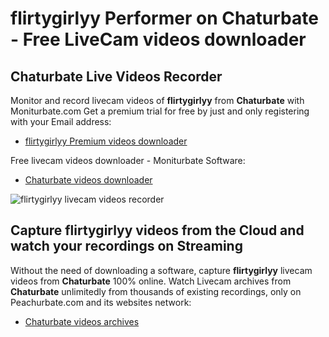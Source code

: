 # flirtygirlyy Performer on Chaturbate - Free LiveCam videos downloader

## Chaturbate Live Videos Recorder

Monitor and record livecam videos of **flirtygirlyy** from **Chaturbate** with Moniturbate.com
Get a premium trial for free by just and only registering with your Email address:
* [flirtygirlyy Premium videos downloader](https://moniturbate.com/request-demo-licence-key.html)

Free livecam videos downloader - Moniturbate Software:
* [Chaturbate videos downloader](https://moniturbate.com/moniturbate-download-software.html)

![flirtygirlyy livecam videos recorder](https://peachurnet.com/templates/moniturbate-software.png)


## Capture flirtygirlyy videos from the Cloud and watch your recordings on Streaming

Without the need of downloading a software, capture **flirtygirlyy** livecam videos from **Chaturbate** 100% online.
Watch Livecam archives from **Chaturbate** unlimitedly from thousands of existing recordings, only on Peachurbate.com and its websites network:
* [Chaturbate videos archives](https://peachurnet.com/)